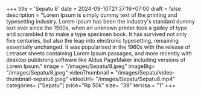 +++
title = 'Sepatu 8'
date = 2024-09-10T21:37:16+07:00
draft = false
description = "Lorem Ipsum is simply dummy text of the printing and typesetting industry. Lorem Ipsum has been the industry's standard dummy text ever since the 1500s, when an unknown printer took a galley of type and scrambled it to make a type specimen book. It has survived not only five centuries, but also the leap into electronic typesetting, remaining essentially unchanged. It was popularised in the 1960s with the release of Letraset sheets containing Lorem Ipsum passages, and more recently with desktop publishing software like Aldus PageMaker including versions of Lorem Ipsum."
image = "/images/Sepatu/8.jpeg"
imageBig= "/images/Sepatu/8.jpeg"
videoThumbnail = "/images/Sepatu/video-thumbnail-sepatu8.jpeg"
videoUrl= "/images/Sepatu/Sepatu8.mp4"
categories= ["Sepatu"]
price="Rp 50k"
size= "39"
tersisa = "1"
+++
